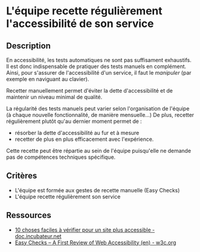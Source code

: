 # L'équipe recette régulièrement l'accessibilité de son service

## Description

En accessibilité, les tests automatiques ne sont pas suffisament
exhaustifs. Il est donc indispensable de pratiquer des tests manuels
en complément. Ainsi, pour s'assurer de l'accessibilité d'un service,
il faut le *manipuler* (par exemple en naviguant au clavier).

Recetter manuellement permet d'éviter la dette d'accessibilité et de
maintenir un niveau minimal de qualité.

La régularité des tests manuels peut varier selon l'organisation de
l'équipe (à chaque nouvelle fonctionnalité, de manière mensuelle...)
De plus, recetter régulièrement plutôt qu'au dernier moment permet
de :

- résorber la dette d'accessibilité au fur et à mesure
- recetter de plus en plus efficacement avec l'expérience.

Cette recette peut être répartie au sein de l'équipe puisqu'elle ne demande
pas de compétences techniques spécifique.

## Critères

- L'équipe est formée aux gestes de recette manuelle (Easy Checks)
- L'équipe recette régulièrement son service

## Ressources

- [10 choses faciles à vérifier pour un site plus accessible - doc.incubateur.net](https://doc.incubateur.net/communaute/travailler-chez-beta.gouv.fr/se-former/se-former-en-ligne/formation-a-laccessibilite/10-choses-faciles-a-verifier-pour-un-site-plus-accessible)
- [Easy Checks – A First Review of Web Accessibility (en) - w3c.org](https://www.w3.org/WAI/test-evaluate/easy-checks/)
